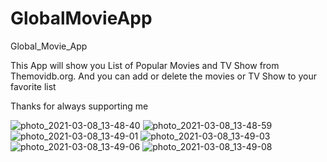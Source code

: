# GlobalMovieApp
Global_Movie_App

This App will show you List of Popular Movies and TV Show from Themovidb.org. And you can add or delete the movies or TV Show to your favorite list

Thanks for always supporting me

![photo_2021-03-08_13-48-40](https://user-images.githubusercontent.com/42445812/110285184-73c6a980-8015-11eb-91e8-26cdc85e7cfc.jpg)
![photo_2021-03-08_13-48-59](https://user-images.githubusercontent.com/42445812/110285189-74f7d680-8015-11eb-8d1c-1ca74783196c.jpg)
![photo_2021-03-08_13-49-01](https://user-images.githubusercontent.com/42445812/110285192-75906d00-8015-11eb-8531-e81044eb969b.jpg)
![photo_2021-03-08_13-49-03](https://user-images.githubusercontent.com/42445812/110285193-76290380-8015-11eb-8904-c53d3ab02db0.jpg)
![photo_2021-03-08_13-49-06](https://user-images.githubusercontent.com/42445812/110285194-76c19a00-8015-11eb-8799-ee1773a4b82c.jpg)
![photo_2021-03-08_13-49-08](https://user-images.githubusercontent.com/42445812/110285196-76c19a00-8015-11eb-8106-324290ca4ea3.jpg)
